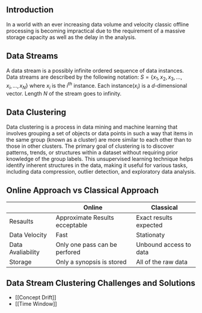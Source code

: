 ## Introduction
In a world with an ever increasing data volume and velocity classic offline processing is becoming impractical due to the requirement of a massive storage capacity as well as the delay in the analysis.

## Data Streams
A data stream is a possibly infinite ordered sequence of data instances. Data streams are described by the following notation: $S = \{ x_1, x_2, x_3,\dots, x_i, \dots, x_N\}$ where $x_i$ is the $i^{th}$
instance. Each instance($x_i$) is a $d$-dimensional vector. Length $N$ of the stream goes to infinity.

## Data Clustering
Data clustering is a process in data mining and machine learning that involves grouping a set of objects or data points in such a way that items in the same group (known as a cluster) are more similar to each other than to those in other clusters. The primary goal of clustering is to discover patterns, trends, or structures within a dataset without requiring prior knowledge of the group labels. This unsupervised learning technique helps identify inherent structures in the data, making it useful for various tasks, including data compression, outlier detection, and exploratory data analysis.

## Online Approach vs Classical Approach

|                   | Online                         | Classical              |
| ----------------- | ------------------------------ | ---------------------- |
| Resaults          | Approximate Results ecceptable | Exact results expected |
| Data Velocity     | Fast                           | Stationaty             |
| Data Avaliability | Only one pass can be perfored  | Unbound access to data |
| Storage           | Only a synopsis is stored      | All of the raw data    |

## Data Stream Clustering Challenges and Solutions
- [[Concept Drift]]
- [[Time Window]]

